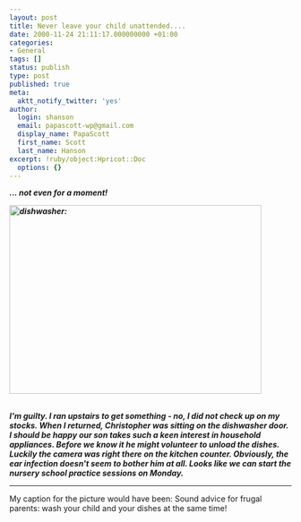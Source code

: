```yaml
---
layout: post
title: Never leave your child unattended....
date: 2000-11-24 21:11:17.000000000 +01:00
categories:
- General
tags: []
status: publish
type: post
published: true
meta:
  aktt_notify_twitter: 'yes'
author:
  login: shanson
  email: papascott-wp@gmail.com
  display_name: PapaScott
  first_name: Scott
  last_name: Hanson
excerpt: !ruby/object:Hpricot::Doc
  options: {}
---
```

<p><em><strong>... not even for a moment! </strong></em></p>
<p><em><strong><img src="http://www.papascott.de/wordpress/wp-content/uploads/2000/11/dishwasher.jpg" height="337" width="450" border="0" alt="dishwasher: " /></strong></em></p>
<p><em><strong><br />I'm guilty. I ran upstairs to get something - no, I did not check up on my stocks. When I returned, Christopher was sitting on the dishwasher door. I should be happy our son takes such a keen interest in household appliances. Before we know it he might volunteer to unload the dishes. Luckily the camera was right there on the kitchen counter. Obviously, the ear infection doesn't seem to bother him at all. Looks like we can start the nursery school practice sessions on Monday.</strong></em> </p>
<hr />
<p>My caption for the picture would have been: Sound advice for frugal parents: wash your child and your dishes at the same time!</p>
